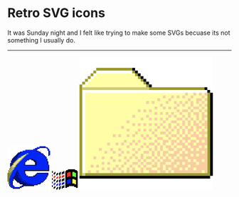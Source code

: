 # Retro SVG icons

It was Sunday night and I felt like trying to make some SVGs becuase its not something I usually do. 

---

![Alt text](./svg/ie.svg)
![Alt text](./svg/windows.svg)
![Alt text](./svg/directory.svg)
